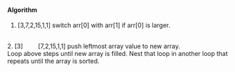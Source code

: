 #### Algorithm
1. [3,7,2,15,1,1]
switch arr[0] with arr[1] if arr[0] is larger.
<br>
2. [3]     [7,2,15,1,1]
push leftmost array value to new array.
<br>
Loop above steps until new array is filled. Nest that loop in another loop that repeats until the array is sorted.